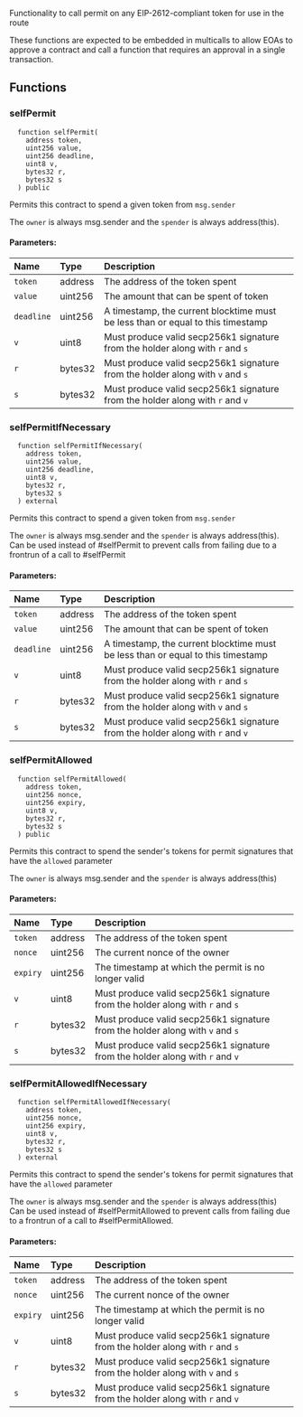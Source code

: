 Functionality to call permit on any EIP-2612-compliant token for use in the route

These functions are expected to be embedded in multicalls to allow EOAs to approve a contract and call a function
that requires an approval in a single transaction.

## Functions
### selfPermit
```solidity
  function selfPermit(
    address token,
    uint256 value,
    uint256 deadline,
    uint8 v,
    bytes32 r,
    bytes32 s
  ) public
```
Permits this contract to spend a given token from `msg.sender`

The `owner` is always msg.sender and the `spender` is always address(this).

#### Parameters:
| Name | Type | Description                                                          |
| :--- | :--- | :------------------------------------------------------------------- |
|`token` | address | The address of the token spent
|`value` | uint256 | The amount that can be spent of token
|`deadline` | uint256 | A timestamp, the current blocktime must be less than or equal to this timestamp
|`v` | uint8 | Must produce valid secp256k1 signature from the holder along with `r` and `s`
|`r` | bytes32 | Must produce valid secp256k1 signature from the holder along with `v` and `s`
|`s` | bytes32 | Must produce valid secp256k1 signature from the holder along with `r` and `v`

### selfPermitIfNecessary
```solidity
  function selfPermitIfNecessary(
    address token,
    uint256 value,
    uint256 deadline,
    uint8 v,
    bytes32 r,
    bytes32 s
  ) external
```
Permits this contract to spend a given token from `msg.sender`

The `owner` is always msg.sender and the `spender` is always address(this).
Can be used instead of #selfPermit to prevent calls from failing due to a frontrun of a call to #selfPermit

#### Parameters:
| Name | Type | Description                                                          |
| :--- | :--- | :------------------------------------------------------------------- |
|`token` | address | The address of the token spent
|`value` | uint256 | The amount that can be spent of token
|`deadline` | uint256 | A timestamp, the current blocktime must be less than or equal to this timestamp
|`v` | uint8 | Must produce valid secp256k1 signature from the holder along with `r` and `s`
|`r` | bytes32 | Must produce valid secp256k1 signature from the holder along with `v` and `s`
|`s` | bytes32 | Must produce valid secp256k1 signature from the holder along with `r` and `v`

### selfPermitAllowed
```solidity
  function selfPermitAllowed(
    address token,
    uint256 nonce,
    uint256 expiry,
    uint8 v,
    bytes32 r,
    bytes32 s
  ) public
```
Permits this contract to spend the sender's tokens for permit signatures that have the `allowed` parameter

The `owner` is always msg.sender and the `spender` is always address(this)

#### Parameters:
| Name | Type | Description                                                          |
| :--- | :--- | :------------------------------------------------------------------- |
|`token` | address | The address of the token spent
|`nonce` | uint256 | The current nonce of the owner
|`expiry` | uint256 | The timestamp at which the permit is no longer valid
|`v` | uint8 | Must produce valid secp256k1 signature from the holder along with `r` and `s`
|`r` | bytes32 | Must produce valid secp256k1 signature from the holder along with `v` and `s`
|`s` | bytes32 | Must produce valid secp256k1 signature from the holder along with `r` and `v`

### selfPermitAllowedIfNecessary
```solidity
  function selfPermitAllowedIfNecessary(
    address token,
    uint256 nonce,
    uint256 expiry,
    uint8 v,
    bytes32 r,
    bytes32 s
  ) external
```
Permits this contract to spend the sender's tokens for permit signatures that have the `allowed` parameter

The `owner` is always msg.sender and the `spender` is always address(this)
Can be used instead of #selfPermitAllowed to prevent calls from failing due to a frontrun of a call to #selfPermitAllowed.

#### Parameters:
| Name | Type | Description                                                          |
| :--- | :--- | :------------------------------------------------------------------- |
|`token` | address | The address of the token spent
|`nonce` | uint256 | The current nonce of the owner
|`expiry` | uint256 | The timestamp at which the permit is no longer valid
|`v` | uint8 | Must produce valid secp256k1 signature from the holder along with `r` and `s`
|`r` | bytes32 | Must produce valid secp256k1 signature from the holder along with `v` and `s`
|`s` | bytes32 | Must produce valid secp256k1 signature from the holder along with `r` and `v`

